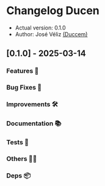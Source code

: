 # Changelog Ducen

- Actual version: 0.1.0
- Author: José Véliz [(Duccem)](https://github.com/Duccem)

## [0.1.0] - 2025-03-14

### Features 🚀

### Bug Fixes 🐛

### Improvements 🛠

### Documentation 📚

### Tests 🧪

### Others 🤷‍♂️

### Deps 📦
